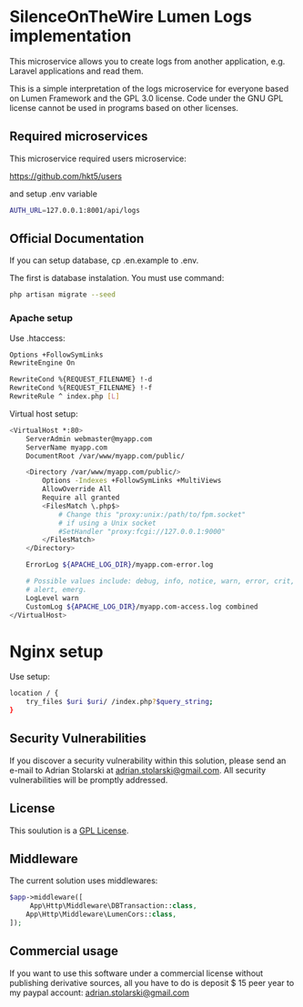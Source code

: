 # SilenceOnTheWire Lumen Logs implementation

This microservice allows you to create logs from another application, e.g. Laravel applications and read them.

This is a simple interpretation of the logs microservice for everyone based on Lumen Framework and the GPL 3.0 license. Code under the GNU GPL license cannot be used in programs based on other licenses.

## Required microservices

This microservice required users microservice:

https://github.com/hkt5/users

and setup .env variable

```bash
AUTH_URL=127.0.0.1:8001/api/logs
```

## Official Documentation

If you can setup database, cp .en.example to .env.

The first is database instalation. You must use command:

```bash
php artisan migrate --seed
```

### Apache setup

Use .htaccess:
```bash
Options +FollowSymLinks
RewriteEngine On

RewriteCond %{REQUEST_FILENAME} !-d
RewriteCond %{REQUEST_FILENAME} !-f
RewriteRule ^ index.php [L]
```

Virtual host setup:

```bash
<VirtualHost *:80>
    ServerAdmin webmaster@myapp.com
    ServerName myapp.com
    DocumentRoot /var/www/myapp.com/public/

    <Directory /var/www/myapp.com/public/>
        Options -Indexes +FollowSymLinks +MultiViews
        AllowOverride All
        Require all granted
        <FilesMatch \.php$>
            # Change this "proxy:unix:/path/to/fpm.socket"
            # if using a Unix socket
            #SetHandler "proxy:fcgi://127.0.0.1:9000"
        </FilesMatch>
    </Directory>

    ErrorLog ${APACHE_LOG_DIR}/myapp.com-error.log

    # Possible values include: debug, info, notice, warn, error, crit,
    # alert, emerg.
    LogLevel warn
    CustomLog ${APACHE_LOG_DIR}/myapp.com-access.log combined
</VirtualHost>
```

# Nginx setup

Use setup:

```bash
location / {
    try_files $uri $uri/ /index.php?$query_string;
}
```

## Security Vulnerabilities

If you discover a security vulnerability within this solution, please send an e-mail to Adrian Stolarski at adrian.stolarski@gmail.com. All security vulnerabilities will be promptly addressed.

## License

This soulution is a [GPL License](https://en.wikipedia.org/wiki/GNU_General_Public_License).

## Middleware

The current solution uses middlewares:

```php
$app->middleware([
     App\Http\Middleware\DBTransaction::class,
    App\Http\Middleware\LumenCors::class,
]);
```

## Commercial usage

If you want to use this software under a commercial license without publishing derivative sources, all you have to do is deposit $ 15 peer year to my paypal account: adrian.stolarski@gmail.com
